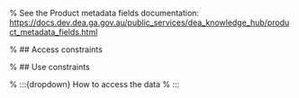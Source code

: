 % See the Product metadata fields documentation: https://docs.dev.dea.ga.gov.au/public_services/dea_knowledge_hub/product_metadata_fields.html

% ## Access constraints

% ## Use constraints

% :::{dropdown} How to access the data
% :::
